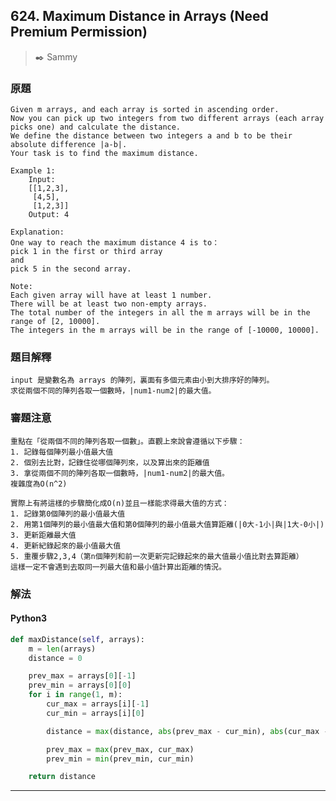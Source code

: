 ## 624. Maximum Distance in Arrays (Need Premium Permission)
> :black_nib: Sammy
### 原題
    Given m arrays, and each array is sorted in ascending order.
    Now you can pick up two integers from two different arrays (each array picks one) and calculate the distance. 
    We define the distance between two integers a and b to be their absolute difference |a-b|. 
    Your task is to find the maximum distance.

    Example 1:
        Input: 
        [[1,2,3],
         [4,5],
         [1,2,3]]
        Output: 4

    Explanation: 
    One way to reach the maximum distance 4 is to： 
    pick 1 in the first or third array 
    and 
    pick 5 in the second array.

    Note:
    Each given array will have at least 1 number. 
    There will be at least two non-empty arrays.
    The total number of the integers in all the m arrays will be in the range of [2, 10000].
    The integers in the m arrays will be in the range of [-10000, 10000].

### 題目解釋
    input 是變數名為 arrays 的陣列，裏面有多個元素由小到大排序好的陣列。
    求從兩個不同的陣列各取一個數時，|num1-num2|的最大值。
### 審題注意
    重點在「從兩個不同的陣列各取一個數」。直觀上來說會遵循以下步驟：
    1. 記錄每個陣列最小值最大值
    2. 個別去比對，記錄住從哪個陣列來，以及算出來的距離值
    3. 拿從兩個不同的陣列各取一個數時，|num1-num2|的最大值。
    複雜度為O(n^2)
    
    實際上有將這樣的步驟簡化成O(n)並且一樣能求得最大值的方式：
    1. 記錄第0個陣列的最小值最大值
    2. 用第1個陣列的最小值最大值和第0個陣列的最小值最大值算距離(|0大-1小|與|1大-0小|)
    3. 更新距離最大值
    4. 更新紀錄起來的最小值最大值
    5. 重覆步驟2,3,4（第n個陣列和前一次更新完記錄起來的最大值最小值比對去算距離）
    這樣一定不會遇到去取同一列最大值和最小值計算出距離的情況。 
### 解法
#### Python3
```python
def maxDistance(self, arrays):
    m = len(arrays)
    distance = 0

    prev_max = arrays[0][-1]
    prev_min = arrays[0][0]
    for i in range(1, m):
        cur_max = arrays[i][-1]
        cur_min = arrays[i][0]

        distance = max(distance, abs(prev_max - cur_min), abs(cur_max - prev_min))

        prev_max = max(prev_max, cur_max)
        prev_min = min(prev_min, cur_min)

    return distance
```
---
